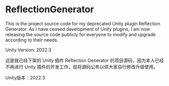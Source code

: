# ReflectionGenerator


This is the project source code for my deprecated Unity plugin Reflection Generator. As I have ceased development of Unity plugins, I am now releasing the source code publicly for everyone to modify and upgrade according to their needs.

Unity Version: 2022.3


这是我已经下架的 Unity 插件 Reflection Generator 的项目源码，因为本人已经不再进行 Unity 插件的开发工作，现将源码公布以供大家自行修改升级使用。

Unity版本：2022.3